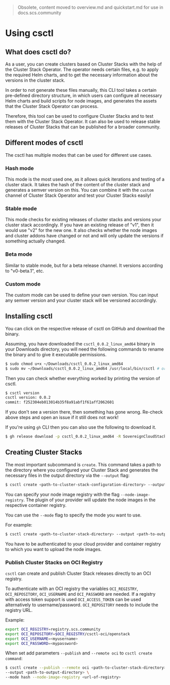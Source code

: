 > Obsolete, content moved to overview.md and quickstart.md for use in docs.scs.community

# Using csctl


## What does csctl do?

As a user, you can create clusters based on Cluster Stacks with the help of the Cluster Stack Operator. The operator needs certain files, e.g. to apply the required Helm charts, and to get the necessary information about the versions in the cluster stack.

In order to not generate these files manually, this CLI tool takes a certain pre-defined directory structure, in which users can configure all necessary Helm charts and build scripts for node images, and generates the assets that the Cluster Stack Operator can process.

Therefore, this tool can be used to configure Cluster Stacks and to test them with the Cluster Stack Operator. It can also be used to release stable releases of Cluster Stacks that can be published for a broader community.

## Different modes of csctl

The csctl has multiple modes that can be used for different use cases.

### Hash mode

This mode is the most used one, as it allows quick iterations and testing of a cluster stack. It takes the hash of the content of the cluster stack and generates a semver version on this. You can combine it with the `custom` channel of Cluster Stack Operator and test your Cluster Stacks easily!

### Stable mode

This mode checks for existing releases of cluster stacks and versions your cluster stack accordingly. If you have an existing release of "v1", then it would use "v2" for the new one. It also checks whether the node images and cluster addons have changed or not and will only update the versions if something actually changed.

### Beta mode

Similar to stable mode, but for a beta release channel. It versions according to "v0-beta.1", etc.

### Custom mode

The custom mode can be used to define your own version. You can input any semver version and your cluster stack will be versioned accordingly.


## Installing csctl
You can click on the respective release of csctl on GitHub and download the binary.

Assuming, you have downloaded the `csctl_0.0.2_linux_amd64` binary in your Downloads directory, you will need the following commands to rename the binary and to give it executable permissions.

```bash
$ sudo chmod u+x ~/Downloads/csctl_0.0.2_linux_amd64
$ sudo mv ~/Downloads/csctl_0.0.2_linux_amd64 /usr/local/bin/csctl # or use any bin directory from your PATH
```

Then you can check whether everything worked by printing the version of csctl.

```bash
$ csctl version
csctl version: 0.0.2
commit: f252304eb013014b35f8a91abf1f61aff2062601
```

If you don't see a version there, then something has gone wrong. Re-check above steps and open an issue if it still does not work!


If you're using `gh` CLI then you can also use the following to download it.
```bash
$ gh release download -p csctl_0.0.2_linux_amd64 -R SovereignCloudStack/csctl
```

## Creating Cluster Stacks

The most important subcommand is `create`. This command takes a path to the directory where you configured your Cluster Stack and generates the necessary files in the output directory via the `--output` flag:

```bash
$ csctl create <path-to-cluster-stack-configuration-directory> --output <path-to-output-directory>
```

You can specify your node image registry with the flag `--node-image-registry`. The plugin of your provider will update the node images in the respective container registry.

You can use the `--mode` flag to specify the mode you want to use.

For example:

```bash
$ csctl create <path-to-cluster-stack-directory> --output <path-to-output-directory>  --mode hash --node-image-registry <url-of-registry>
```

You have to be authenticated to your cloud provider and container registry to which you want to upload the node images.

### Publish Cluster Stacks on OCI Registry

`csctl` can create and publish Cluster Stack releases directly to an OCI registry.

To authenticate with an OCI registry the variables `OCI_REGISTRY`,
`OCI_REPOSITORY`, `OCI_USERNAME` and `OCI_PASSWORD` are needed. If a registry
with access token support is used `OCI_ACCESS_TOKEN` can be used alternatively
to username/password.
`OCI_REPOSITORY` needs to include the registry URL.

Example:

```sh
export OCI_REGISTRY=registry.scs.community
export OCI_REPOSITORY=$OCI_REGISTRY/csctl-oci/openstack
export OCI_USERNAME=<myusername>
export OCI_PASSWORD=<mypassword>
```

When set add parameters `--publish` and `--remote oci` to `csctl create command`:

```bash
$ csctl create --publish --remote oci <path-to-cluster-stack-directory> \
--output <path-to-output-directory> \
--mode hash --node-image-registry <url-of-registry>
```
